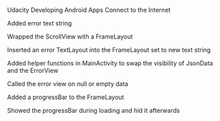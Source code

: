 Udacity
Developing Android Apps
Connect to the Internet

Added error text string

Wrapped the ScrollView with a FrameLayout

Inserted an error TextLayout into the FrameLayout set to new text string

Added helper functions in MainActivity to swap the visibility of JsonData and the ErrorView

Called the error view on null or empty data

Added a progressBar to the FrameLayout

Showed the progressBar during loading and hid it afterwards
